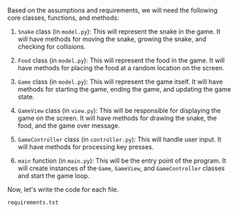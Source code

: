 Based on the assumptions and requirements, we will need the following core classes, functions, and methods:

1. `Snake` class (in `model.py`): This will represent the snake in the game. It will have methods for moving the snake, growing the snake, and checking for collisions.

2. `Food` class (in `model.py`): This will represent the food in the game. It will have methods for placing the food at a random location on the screen.

3. `Game` class (in `model.py`): This will represent the game itself. It will have methods for starting the game, ending the game, and updating the game state.

4. `GameView` class (in `view.py`): This will be responsible for displaying the game on the screen. It will have methods for drawing the snake, the food, and the game over message.

5. `GameController` class (in `controller.py`): This will handle user input. It will have methods for processing key presses.

6. `main` function (in `main.py`): This will be the entry point of the program. It will create instances of the `Game`, `GameView`, and `GameController` classes and start the game loop.

Now, let's write the code for each file.

`requirements.txt`
